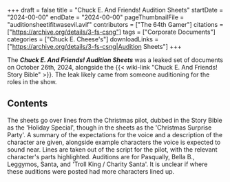 +++
draft = false
title = "Chuck E. And Friends! Audition Sheets"
startDate = "2024-00-00"
endDate = "2024-00-00"
pageThumbnailFile = "auditionsheetifitwasevil.avif"
contributors = ["The 64th Gamer"]
citations = ["https://archive.org/details/3-fs-csng"]
tags = ["Corporate Documents"]
categories = ["Chuck E. Cheese's"]
downloadLinks = ["https://archive.org/details/3-fs-csng|Audition Sheets"]
+++

The ***Chuck E. And Friends! Audition Sheets*** was a leaked set of documents on October 26th, 2024, alongside the {{< wiki-link "Chuck E. And Friends! Story Bible" >}}. The leak likely came from someone auditioning for the roles in the show. 

## Contents
The sheets go over lines from the Christmas pilot, dubbed in the Story Bible as the 'Holiday Special', though in the sheets as the 'Christmas Surprise Party'. A summary of the expectations for the voice and a description of the character are given, alongside example characters the voice is expected to sound near. Lines are taken out of the script for the pilot, with the relevant character's parts highlighted. Auditions are for Pasqually, Bella B., Leggymos, Santa, and 'Troll King / Charity Santa'. It is unclear if where these auditions were posted had more characters lined up.